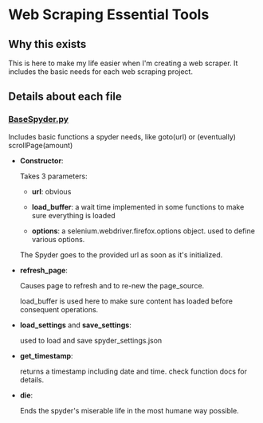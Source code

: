 # Web Scraping Essential Tools

## Why this exists
This is here to make my life easier when I'm creating a web scraper.
It includes the basic needs for each web scraping project.

## Details about each file

### [BaseSpyder.py](https://github.com/aziznal/WebScrapingEssentials/blob/master/BaseSpyder.py)

Includes basic functions a spyder needs, like goto(url) or (eventually) scrollPage(amount)

* **Constructor**:

    Takes 3 parameters:

    * **url**: obvious

    * **load_buffer**: a wait time implemented in some functions to make sure everything is loaded

    * **options**: a selenium.webdriver.firefox.options object. used to define various options.

    The Spyder goes to the provided url as soon as it's initialized.

* **refresh_page**:
    
    Causes page to refresh and to re-new the page_source.

    load_buffer is used here to make sure content has loaded before consequent operations.

* **load_settings** and **save_settings**:
  
    used to load and save spyder_settings.json

* **get_timestamp**:

    returns a timestamp including date and time. check function docs for details.

* **die**:

    Ends the spyder's miserable life in the most humane way possible.